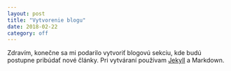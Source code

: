 ```yaml
---
layout: post
title: "Vytvorenie blogu"
date: 2018-02-22
category: off
---
```


Zdravím, konečne sa mi podarilo vytvoriť blogovú sekciu, kde budú postupne pribúdať nové články. Pri vytváraní používam  [Jekyll](http://jekyllrb.com) a Markdown.
